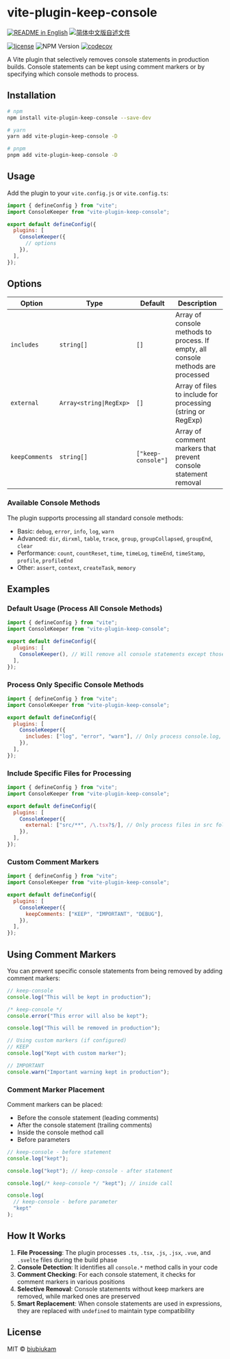 # vite-plugin-keep-console

<div align="left">
  <a href="./README.md"><img alt="README in English" src="https://img.shields.io/badge/English-f9f9f9"></a>
  <a href="./README.zh-CN.md"><img alt="简体中文版自述文件" src="https://img.shields.io/badge/简体中文-f9f9f9"></a>
</div>

[![license][license-badge]][license-link]
![NPM Version](https://img.shields.io/npm/v/vite-plugin-keep-console)
[![codecov][codecov-badge]][codecov-link]

[license-badge]: https://img.shields.io/badge/license-MIT-blue.svg
[license-link]: LICENSE
[codecov-badge]: https://codecov.io/gh/biubiukam/vite-plugin-keep-console/graph/badge.svg?token=UEKBR30J97
[codecov-link]: https://codecov.io/gh/biubiukam/vite-plugin-keep-console

A Vite plugin that selectively removes console statements in production builds. Console statements can be kept using comment markers or by specifying which console methods to process.

## Installation

```bash
# npm
npm install vite-plugin-keep-console --save-dev

# yarn
yarn add vite-plugin-keep-console -D

# pnpm
pnpm add vite-plugin-keep-console -D
```

## Usage

Add the plugin to your `vite.config.js` or `vite.config.ts`:

```js
import { defineConfig } from "vite";
import ConsoleKeeper from "vite-plugin-keep-console";

export default defineConfig({
  plugins: [
    ConsoleKeeper({
      // options
    }),
  ],
});
```

## Options

| Option         | Type                    | Default            | Description                                                                      |
| -------------- | ----------------------- | ------------------ | -------------------------------------------------------------------------------- |
| `includes`     | `string[]`              | `[]`               | Array of console methods to process. If empty, all console methods are processed |
| `external`     | `Array<string\|RegExp>` | `[]`               | Array of files to include for processing (string or RegExp)                      |
| `keepComments` | `string[]`              | `["keep-console"]` | Array of comment markers that prevent console statement removal                  |

### Available Console Methods

The plugin supports processing all standard console methods:

- Basic: `debug`, `error`, `info`, `log`, `warn`
- Advanced: `dir`, `dirxml`, `table`, `trace`, `group`, `groupCollapsed`, `groupEnd`, `clear`
- Performance: `count`, `countReset`, `time`, `timeLog`, `timeEnd`, `timeStamp`, `profile`, `profileEnd`
- Other: `assert`, `context`, `createTask`, `memory`

## Examples

### Default Usage (Process All Console Methods)

```js
import { defineConfig } from "vite";
import ConsoleKeeper from "vite-plugin-keep-console";

export default defineConfig({
  plugins: [
    ConsoleKeeper(), // Will remove all console statements except those marked with "keep-console" comment
  ],
});
```

### Process Only Specific Console Methods

```js
import { defineConfig } from "vite";
import ConsoleKeeper from "vite-plugin-keep-console";

export default defineConfig({
  plugins: [
    ConsoleKeeper({
      includes: ["log", "error", "warn"], // Only process console.log, console.error, and console.warn
    }),
  ],
});
```

### Include Specific Files for Processing

```js
import { defineConfig } from "vite";
import ConsoleKeeper from "vite-plugin-keep-console";

export default defineConfig({
  plugins: [
    ConsoleKeeper({
      external: ["src/**", /\.tsx?$/], // Only process files in src folder and TypeScript files
    }),
  ],
});
```

### Custom Comment Markers

```js
import { defineConfig } from "vite";
import ConsoleKeeper from "vite-plugin-keep-console";

export default defineConfig({
  plugins: [
    ConsoleKeeper({
      keepComments: ["KEEP", "IMPORTANT", "DEBUG"],
    }),
  ],
});
```

## Using Comment Markers

You can prevent specific console statements from being removed by adding comment markers:

```js
// keep-console
console.log("This will be kept in production");

/* keep-console */
console.error("This error will also be kept");

console.log("This will be removed in production");

// Using custom markers (if configured)
// KEEP
console.log("Kept with custom marker");

// IMPORTANT
console.warn("Important warning kept in production");
```

### Comment Marker Placement

Comment markers can be placed:

- Before the console statement (leading comments)
- After the console statement (trailing comments)
- Inside the console method call
- Before parameters

```js
// keep-console - before statement
console.log("kept");

console.log("kept"); // keep-console - after statement

console.log(/* keep-console */ "kept"); // inside call

console.log(
  // keep-console - before parameter
  "kept"
);
```

## How It Works

1. **File Processing**: The plugin processes `.ts`, `.tsx`, `.js`, `.jsx`, `.vue`, and `.svelte` files during the build phase
2. **Console Detection**: It identifies all `console.*` method calls in your code
3. **Comment Checking**: For each console statement, it checks for comment markers in various positions
4. **Selective Removal**: Console statements without keep markers are removed, while marked ones are preserved
5. **Smart Replacement**: When console statements are used in expressions, they are replaced with `undefined` to maintain type compatibility

## License

MIT © [biubiukam](https://github.com/biubiukam)
